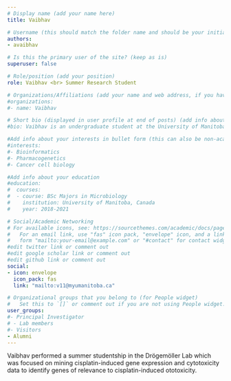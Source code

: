 ```yaml
---
# Display name (add your name here)
title: Vaibhav

# Username (this should match the folder name and should be your initial and surname)
authors:
- avaibhav

# Is this the primary user of the site? (keep as is)
superuser: false

# Role/position (add your position)
role: Vaibhav <br> Summer Research Student

# Organizations/Affiliations (add your name and web address, if you have one)
#organizations:
#- name: Vaibhav

# Short bio (displayed in user profile at end of posts) (add info about yourself)
#bio: Vaibhav is an undergraduate student at the University of Manitoba pursuing a Major in Microbiology. He will be working under the supervision of Dr. Dr?gem?ller, mining cisplatin-induced gene expression and cytotoxicity data to identify genes of relevance to cisplatin-induced ototoxicity.

#Add info about your interests in bullet form (this can also be non-academic) 
#interests:
#- Bioinformatics
#- Pharmacogenetics
#- Cancer cell biology

#Add info about your education 
#education:
#  courses:
#  - course: BSc Majors in Microbiology
#    institution: University of Manitoba, Canada
#    year: 2018-2021

# Social/Academic Networking
# For available icons, see: https://sourcethemes.com/academic/docs/page-builder/#icons
#   For an email link, use "fas" icon pack, "envelope" icon, and a link in the
#   form "mailto:your-email@example.com" or "#contact" for contact widget.
#edit twitter link or comment out
#edit google scholar link or comment out
#edit github link or comment out
social:
- icon: envelope
  icon_pack: fas
  link: "mailto:v11@myumanitoba.ca"

# Organizational groups that you belong to (for People widget)
#   Set this to `[]` or comment out if you are not using People widget.
user_groups:
#- Principal Investigator
# - Lab members
#- Visitors
- Alumni
---
```


Vaibhav performed a summer studentship in the Drögemöller Lab which was focused on mining cisplatin-induced gene expression and cytotoxicity data to identify genes of relevance to cisplatin-induced ototoxicity.

